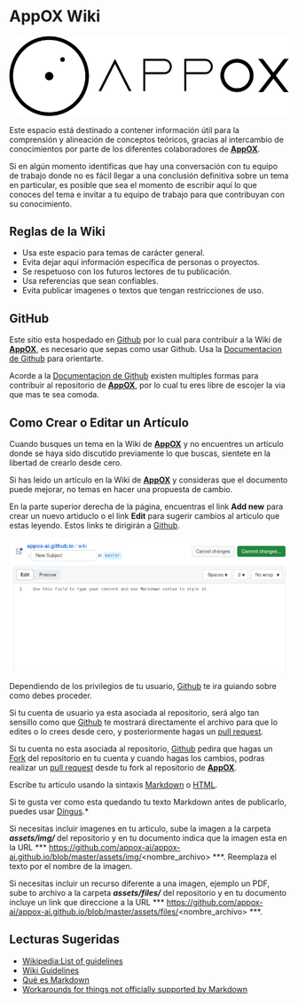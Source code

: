 # AppOX Wiki

![AppOX Logo][logo]

Este espacio está destinado a contener información útil para la comprensión y alineación de conceptos teóricos, gracias al intercambio de conocimientos por parte de los diferentes colaboradores de **[AppOX][appox]**.

Si en algún momento identificas que hay una conversación con tu equipo de trabajo donde no es fácil llegar a una conclusión definitiva sobre un tema en particular, es posible que sea el momento de escribir aquí lo que conoces del tema e invitar a tu equipo de trabajo para que contribuyan con su conocimiento.

## Reglas de la Wiki

- Usa este espacio para temas de carácter general.
- Evita dejar aquí información específica de personas o proyectos.
- Se respetuoso con los futuros lectores de tu publicación.
- Usa referencias que sean confiables.
- Evita publicar imagenes o textos que tengan restricciones de uso.

## GitHub

Este sitio esta hospedado en [Github][github] por lo cual para contribuir a la Wiki de **[AppOX][appox]**, es necesario que sepas como usar Github. Usa la [Documentacion de Github][GithubDocs] para orientarte.

Acorde a la [Documentacion de Github][GithubDocs] existen multiples formas para contribuir al repositorio de **[AppOX][appox]**, por lo cual tu eres libre de escojer la via que mas te sea comoda.

## Como Crear o Editar un Artículo 

Cuando busques un tema en la Wiki de **[AppOX][appox]** y no encuentres un artículo donde se haya sido discutido previamente lo que buscas, sientete en la libertad de crearlo desde cero. 

Si has leido un artículo en la Wiki de **[AppOX][appox]** y consideras que el documento puede mejorar, no temas en hacer una propuesta de cambio. 

En la parte superior derecha de la página, encuentras el link **Add new** para crear un nuevo artiduclo o el link **Edit** para sugerir cambios al articulo que estas leyendo. Estos links te dirigirán a [Github][github].

![Github file editing][edit]

Dependiendo de los privilegios de tu usuario, [Github][github] te ira guiando sobre como debes proceder. 

Si tu cuenta de usuario ya esta asociada al repositorio, será algo tan sensillo como que [Github][github] te mostrará directamente el archivo para que lo edites o lo crees desde cero, y posteriormente hagas un [pull request][pullRequest].

Si tu cuenta no esta asociada al repositorio, [Github][github] pedira que hagas un [Fork][fork] del repositorio en tu cuenta y cuando hagas los cambios, podras realizar un [pull request][pullRequest] desde tu fork al repositorio de **[AppOX][appox]**.

Escribe tu artículo usando la sintaxis [Markdown][markdown] o [HTML][htmlBasics].

Si te gusta ver como esta quedando tu texto Markdown antes de publicarlo, puedes usar [Dingus][dingus].*

Si necesitas incluir imagenes en tu articulo, sube la imagen a la carpeta ***assets/img/*** del repositorio y en tu documento indica que la imagen esta en la URL *** https://github.com/appox-ai/appox-ai.github.io/blob/master/assets/img/<nombre_archivo> ***. Reemplaza el texto <nombre archivo> por el nombre de la imagen.

Si necesitas incluir un recurso diferente a una imagen, ejemplo un PDF, sube to archivo a la carpeta ***assets/files/*** del repositorio y en tu documento incluye un link que direccione a la URL *** https://github.com/appox-ai/appox-ai.github.io/blob/master/assets/files/<nombre_archivo> ***.


## Lecturas Sugeridas

- [Wikipedia:List of guidelines][WikipediaGuidelines]
- [Wiki Guidelines][WikiGuidelines]
- [Qué es Markdown][markdownES]
- [Workarounds for things not officially supported by Markdown][hacksMarkdown]


[logo]: https://github.com/appox-ai/appox-ai.github.io/blob/master/assets/img/appox_logo_05.png "AppOX"
[imgFork]: https://github.com/appox-ai/appox-ai.github.io/blob/master/assets/img/2023-09-14_10-38-21.png
[edit]: https://github.com/appox-ai/appox-ai.github.io/blob/master/assets/img/2023-09-14_10-41-19.png
[markdown]: https://www.markdownguide.org/basic-syntax/
[htmlBasics]: https://developer.mozilla.org/en-US/docs/Learn/Getting_started_with_the_web/HTML_basics
[dingus]: https://daringfireball.net/projects/markdown/dingus
[github]: https://github.com/
[GithubDocs]: https://docs.github.com/en
[appox]: https://appox.ai
[hacksMarkdown]: https://www.markdownguide.org/hacks/#:~:text=Image%20Size&text=If%20you%20need%20to%20resize,of%20an%20image%20in%20pixels.&text=The%20rendered%20output%20will%20contain,to%20the%20dimensions%20you%20specified.
[markdownES]: https://markdown.es/
[WikiGuidelines]: https://wiki.openstreetmap.org/wiki/Wiki_guidelines
[WikipediaGuidelines]: https://en.wikipedia.org/wiki/Wikipedia:List_of_guidelines
[pullRequest]: https://docs.github.com/en/pull-requests/collaborating-with-pull-requests/proposing-changes-to-your-work-with-pull-requests/creating-a-pull-request
[fork]: https://docs.github.com/en/get-started/quickstart/fork-a-repo